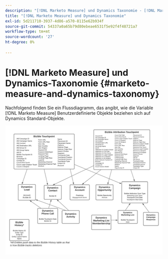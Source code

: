 ```yaml
---
description: "[!DNL Marketo Measure] und Dynamics Taxonomie - [!DNL Marketo Measure] - Produktdokumentation"
title: "[!DNL Marketo Measure] und Dynamics Taxonomie"
exl-id: 5d211710-3937-4d86-a570-8115e62b934f
source-git-commit: 54337a0a65b79d80ebeae6531f5e92f4f48721a7
workflow-type: tm+mt
source-wordcount: '27'
ht-degree: 0%

---
```


# [!DNL Marketo Measure] und Dynamics-Taxonomie {#marketo-measure-and-dynamics-taxonomy}

Nachfolgend finden Sie ein Flussdiagramm, das angibt, wie die Variable [!DNL Marketo Measure] Benutzerdefinierte Objekte beziehen sich auf Dynamics Standard-Objekte.<p>

![](assets/bizible-and-dynamics-taxonomy-1.png)
